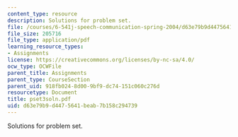 ```yaml
---
content_type: resource
description: Solutions for problem set.
file: /courses/6-541j-speech-communication-spring-2004/d63e79b9d4475641beab7b158c294739_pset3soln.pdf
file_size: 205716
file_type: application/pdf
learning_resource_types:
- Assignments
license: https://creativecommons.org/licenses/by-nc-sa/4.0/
ocw_type: OCWFile
parent_title: Assignments
parent_type: CourseSection
parent_uid: 918fb024-8d00-9bf9-dc74-151c060c276d
resourcetype: Document
title: pset3soln.pdf
uid: d63e79b9-d447-5641-beab-7b158c294739
---
```

Solutions for problem set.